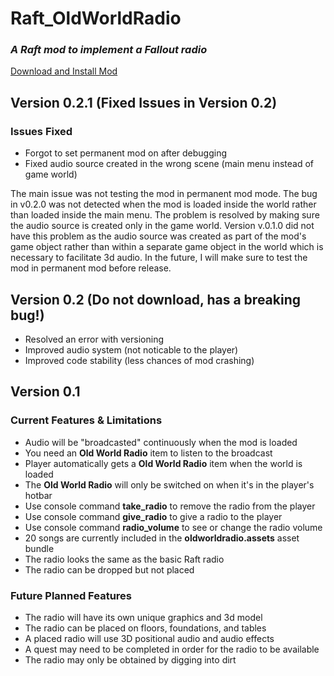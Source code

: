 # Raft_OldWorldRadio
### *A Raft mod to implement a Fallout radio*


[Download and Install Mod](https://www.raftmodding.com/mods/old-world-radio)


## Version 0.2.1 (Fixed Issues in Version 0.2)

### Issues Fixed
- Forgot to set permanent mod on after debugging
- Fixed audio source created in the wrong scene (main menu instead of game world)

The main issue was not testing the mod in permanent mod mode. The bug in v0.2.0 was not detected when the mod is loaded inside the world rather than loaded inside the main menu. The problem is resolved by making sure the audio source is created only in the game world. Version v.0.1.0 did not have this problem as the audio source was created as part of the mod's game object rather than within a separate game object in the world which is necessary to facilitate 3d audio. In the future, I will make sure to test the mod in permanent mod before release.


## Version 0.2 (Do not download, has a breaking bug!)
- Resolved an error with versioning
- Improved audio system (not noticable to the player)
- Improved code stability (less chances of mod crashing)


## Version 0.1
### Current Features & Limitations
- Audio will be "broadcasted" continuously when the mod is loaded
- You need an **Old World Radio** item to listen to the broadcast
- Player automatically gets a **Old World Radio** item when the world is loaded
- The **Old World Radio** will only be switched on when it's in the player's hotbar
- Use console command **take_radio** to remove the radio from the player
- Use console command **give_radio** to give a radio to the player
- Use console command **radio_volume** to see or change the radio volume
- 20 songs are currently included in the **oldworldradio.assets** asset bundle
- The radio looks the same as the basic Raft radio
- The radio can be dropped but not placed

### Future Planned Features
- The radio will have its own unique graphics and 3d model
- The radio can be placed on floors, foundations, and tables
- A placed radio will use 3D positional audio and audio effects
- A quest may need to be completed in order for the radio to be available
- The radio may only be obtained by digging into dirt

